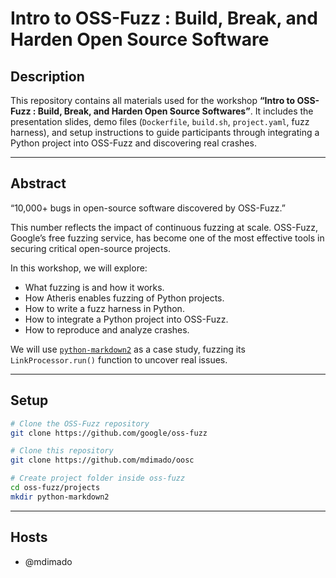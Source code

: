 # Intro to OSS-Fuzz : Build, Break, and Harden Open Source Software


## Description

This repository contains all materials used for the workshop **“Intro to OSS-Fuzz : Build, Break, and Harden Open Source Softwares”**.
It includes the presentation slides, demo files (`Dockerfile`, `build.sh`, `project.yaml`, fuzz harness), and setup instructions to guide participants through integrating a Python project into OSS-Fuzz and discovering real crashes.

---

## Abstract

“10,000+ bugs in open-source software discovered by OSS-Fuzz.”

This number reflects the impact of continuous fuzzing at scale. OSS-Fuzz, Google’s free fuzzing service, has become one of the most effective tools in securing critical open-source projects.

In this workshop, we will explore:

* What fuzzing is and how it works.
* How Atheris enables fuzzing of Python projects.
* How to write a fuzz harness in Python.
* How to integrate a Python project into OSS-Fuzz.
* How to reproduce and analyze crashes.

We will use [`python-markdown2`](https://github.com/trentm/python-markdown2) as a case study, fuzzing its `LinkProcessor.run()` function to uncover real issues.

---

## Setup

```bash
# Clone the OSS-Fuzz repository
git clone https://github.com/google/oss-fuzz

# Clone this repository
git clone https://github.com/mdimado/oosc

# Create project folder inside oss-fuzz
cd oss-fuzz/projects
mkdir python-markdown2
```

---

## Hosts

* @mdimado

